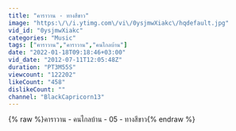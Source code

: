 ```yaml
---
title: "คาราวาน - ทางสีขาว"
image: "https:\/\/i.ytimg.com\/vi\/0ysjmwXiakc\/hqdefault.jpg"
vid_id: "0ysjmwXiakc"
categories: "Music"
tags: ["ฅาราวาน","คาราวาน","คนไกลบ้าน"]
date: "2022-01-18T09:18:46+03:00"
vid_date: "2012-07-11T12:05:48Z"
duration: "PT3M55S"
viewcount: "122202"
likeCount: "458"
dislikeCount: ""
channel: "BlackCapricorn13"
---
```

{% raw %}คาราวาน - คนไกลบ้าน - 05 - ทางสีขาว{% endraw %}
